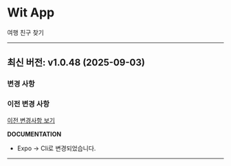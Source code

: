 # Wit App

여행 친구 찾기

---

## 최신 버전: v1.0.48 (2025-09-03)

### 변경 사항



### 이전 변경 사항

[이전 변경사항 보기](PREVIOUS_CHANGES.md)

**DOCUMENTATION**

- Expo -> Cli로 변경되었습니다.

---

<!-- [이전 변경사항 보기](PREVIOUS_CHANGES.md) -->
